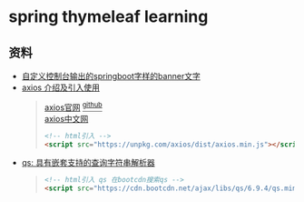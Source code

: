 # spring thymeleaf learning

## 资料
* [自定义控制台输出的springboot字样的banner文字](http://patorjk.com/software/taag/#p=display&f=Graffiti&t=Type%20Something%20)
* [axios 介绍及引入使用](https://www.jianshu.com/p/5abb73a2ab8c/)
  > [axios官网](https://axios-http.com/docs/intro) <u><sup>[github](https://github.com/axios/axios)</sup></u>  
  > [axios中文网](http://www.axios-js.com)  
  > ```html
  > <!-- html引入 -->
  > <script src="https://unpkg.com/axios/dist/axios.min.js"></script>
  > ```
* [qs: 具有嵌套支持的查询字符串解析器](https://github.com/ljharb/qs)
  > ```html
  > <!-- html引入 qs 在bootcdn搜索qs -->
  > <script src="https://cdn.bootcdn.net/ajax/libs/qs/6.9.4/qs.min.js"></script>
  > ```
